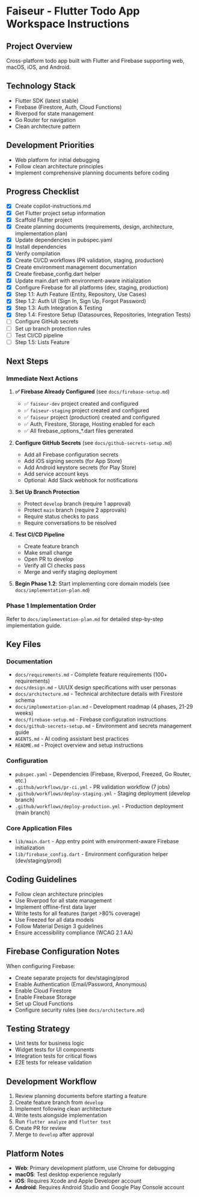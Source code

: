 # Faiseur - Flutter Todo App Workspace Instructions

## Project Overview
Cross-platform todo app built with Flutter and Firebase supporting web, macOS, iOS, and Android.

## Technology Stack
- Flutter SDK (latest stable)
- Firebase (Firestore, Auth, Cloud Functions)
- Riverpod for state management
- Go Router for navigation
- Clean architecture pattern

## Development Priorities
- Web platform for initial debugging
- Follow clean architecture principles
- Implement comprehensive planning documents before coding

## Progress Checklist
- [x] Create copilot-instructions.md
- [x] Get Flutter project setup information
- [x] Scaffold Flutter project
- [x] Create planning documents (requirements, design, architecture, implementation plan)
- [x] Update dependencies in pubspec.yaml
- [x] Install dependencies
- [x] Verify compilation
- [x] Create CI/CD workflows (PR validation, staging, production)
- [x] Create environment management documentation
- [x] Create firebase_config.dart helper
- [x] Update main.dart with environment-aware initialization
- [x] Configure Firebase for all platforms (dev, staging, production)
- [x] Step 1.1: Auth Feature (Entity, Repository, Use Cases)
- [x] Step 1.2: Auth UI (Sign In, Sign Up, Forgot Password)
- [x] Step 1.3: Auth Integration & Testing
- [x] Step 1.4: Firestore Setup (Datasources, Repositories, Integration Tests)
- [ ] Configure GitHub secrets
- [ ] Set up branch protection rules
- [ ] Test CI/CD pipeline
- [ ] Step 1.5: Lists Feature

## Next Steps

### Immediate Next Actions

1. **✅ Firebase Already Configured** (see `docs/firebase-setup.md`)
   - ✅ `faiseur-dev` project created and configured
   - ✅ `faiseur-staging` project created and configured  
   - ✅ `faiseur` project (production) created and configured
   - ✅ Auth, Firestore, Storage, Hosting enabled for each
   - ✅ All firebase_options_*.dart files generated

2. **Configure GitHub Secrets** (see `docs/github-secrets-setup.md`)
   - Add all Firebase configuration secrets
   - Add iOS signing secrets (for App Store)
   - Add Android keystore secrets (for Play Store)
   - Add service account keys
   - Optional: Add Slack webhook for notifications

3. **Set Up Branch Protection**
   - Protect `develop` branch (require 1 approval)
   - Protect `main` branch (require 2 approvals)
   - Require status checks to pass
   - Require conversations to be resolved

4. **Test CI/CD Pipeline**
   - Create feature branch
   - Make small change
   - Open PR to develop
   - Verify all CI checks pass
   - Merge and verify staging deployment

5. **Begin Phase 1.2**: Start implementing core domain models (see `docs/implementation-plan.md`)

### Phase 1 Implementation Order
Refer to `docs/implementation-plan.md` for detailed step-by-step implementation guide.

## Key Files

### Documentation
- `docs/requirements.md` - Complete feature requirements (100+ requirements)
- `docs/design.md` - UI/UX design specifications with user personas
- `docs/architecture.md` - Technical architecture details with Firestore schema
- `docs/implementation-plan.md` - Development roadmap (4 phases, 21-29 weeks)
- `docs/firebase-setup.md` - Firebase configuration instructions
- `docs/github-secrets-setup.md` - Environment and secrets management guide
- `AGENTS.md` - AI coding assistant best practices
- `README.md` - Project overview and setup instructions

### Configuration
- `pubspec.yaml` - Dependencies (Firebase, Riverpod, Freezed, Go Router, etc.)
- `.github/workflows/pr-ci.yml` - PR validation workflow (7 jobs)
- `.github/workflows/deploy-staging.yml` - Staging deployment (develop branch)
- `.github/workflows/deploy-production.yml` - Production deployment (main branch)

### Core Application Files
- `lib/main.dart` - App entry point with environment-aware Firebase initialization
- `lib/firebase_config.dart` - Environment configuration helper (dev/staging/prod)

## Coding Guidelines
- Follow clean architecture principles
- Use Riverpod for all state management
- Implement offline-first data layer
- Write tests for all features (target >80% coverage)
- Use Freezed for all data models
- Follow Material Design 3 guidelines
- Ensure accessibility compliance (WCAG 2.1 AA)

## Firebase Configuration Notes
When configuring Firebase:
- Create separate projects for dev/staging/prod
- Enable Authentication (Email/Password, Anonymous)
- Enable Cloud Firestore
- Enable Firebase Storage
- Set up Cloud Functions
- Configure security rules (see `docs/architecture.md`)

## Testing Strategy
- Unit tests for business logic
- Widget tests for UI components
- Integration tests for critical flows
- E2E tests for release validation

## Development Workflow
1. Review planning documents before starting a feature
2. Create feature branch from `develop`
3. Implement following clean architecture
4. Write tests alongside implementation
5. Run `flutter analyze` and `flutter test`
6. Create PR for review
7. Merge to `develop` after approval

## Platform Notes
- **Web**: Primary development platform, use Chrome for debugging
- **macOS**: Test desktop experience regularly
- **iOS**: Requires Xcode and Apple Developer account
- **Android**: Requires Android Studio and Google Play Console account
